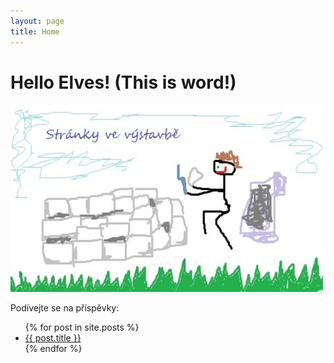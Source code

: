 ```yaml
---
layout: page
title: Home
---
```


# Hello Elves! (This is word!)

<p>
   <img src="stranky_ve _vystavbe.jpg" alt="stranky_ve _vystavbe" width="500" height="300">
  </p>

Podívejte se na příspěvky:

<ul>
  {% for post in site.posts %}
    <li>
      <a href="{{ site.baseurl }}{{ post.url }}">{{ post.title }}</a>
    </li>
  {% endfor %}
</ul>
